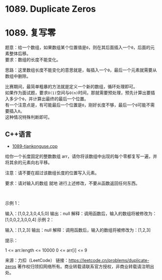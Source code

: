 # 1089. Duplicate Zeros
# 1089. 复写零

题意：给一个数组，如果数组某个位置值是`0`，则在其后面插入一个`0`，后面的元素整体后移。  
要求：数组的长度不能变化。  


思路：这里数组长度不能变化的意思就是，每插入一个`0`，最后一个元素就需要从数组中删除。  


比赛期间，最简单粗暴的方法就是定义一个新的数组，循环处理即可。  
如果作为面试题，要求`O(1)`空间与`O(n)`时间，那就需要预处理，预先计算出要插入多少个`0`，并计算出最终的最后一个位置。  
有一个注意点是，有可能最后一个位置是`0`，刚好长度不够，最后一个`0`可能不需要插入`0`。  
这种情况特殊判断即可。  




## C++语言 

* [1089-tiankonguse.cpp](./1089-tiankonguse.cpp)

给你一个长度固定的整数数组 arr，请你将该数组中出现的每个零都复写一遍，并将其余的元素向右平移。

注意：请不要在超过该数组长度的位置写入元素。

要求：请对输入的数组 就地 进行上述修改，不要从函数返回任何东西。

 

示例 1：

输入：[1,0,2,3,0,4,5,0]
输出：null
解释：调用函数后，输入的数组将被修改为：[1,0,0,2,3,0,0,4]
示例 2：

输入：[1,2,3]
输出：null
解释：调用函数后，输入的数组将被修改为：[1,2,3]
 

提示：

1 <= arr.length <= 10000
0 <= arr[i] <= 9

来源：力扣（LeetCode）
链接：https://leetcode.cn/problems/duplicate-zeros
著作权归领扣网络所有。商业转载请联系官方授权，非商业转载请注明出处。
